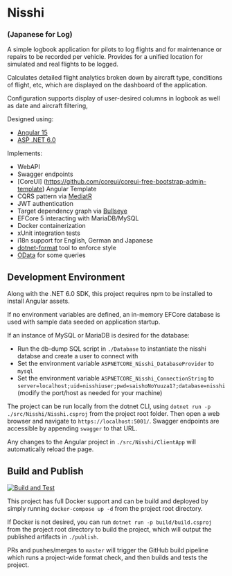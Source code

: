 # Nisshi
### (Japanese for Log)

A simple logbook application for pilots to log flights and for maintenance or repairs to be recorded per vehicle. Provides for a unified location for simulated and real flights to be logged. 

Calculates detailed flight analytics broken down by aircraft type, conditions of flight, etc, which are displayed on the dashboard of the application. 

Configuration supports display of user-desired columns in logbook as well as date and aircraft filtering,

Designed using:
- [Angular 15](https://github.com/angular/angular) 
- [ASP .NET 6.0](https://github.com/dotnet/aspnetcore)

Implements:
- WebAPI
- Swagger endpoints
- [CoreUI] (https://github.com/coreui/coreui-free-bootstrap-admin-template) Angular Template
- CQRS pattern via [MediatR](https://github.com/jbogard/MediatR)
- JWT authentication 
- Target dependency graph via [Bullseye](https://github.com/adamralph/bullseye)
- EFCore 5 interacting with MariaDB/MySQL
- Docker containerization
- xUnit integration tests
- i18n support for English, German and Japanese
- [dotnet-format](https://github.com/dotnet/format) tool to enforce style
- [OData](https://github.com/OData/AspNetCoreOData) for some queries

## Development Environment

Along with the .NET 6.0 SDK, this project requires npm to be installed to install Angular assets.

If no environment variables are defined, an in-memory EFCore database is used with sample data seeded on application startup.

If an instance of MySQL or MariaDB is desired for the database:
 - Run the db-dump SQL script in `./Database` to instantiate the nisshi databse and create a user to connect with
 - Set the environment variable `ASPNETCORE_Nisshi_DatabaseProvider` to `mysql`
 - Set the environment variable `ASPNETCORE_Nisshi_ConnectionString` to `server=localhost;uid=nisshiuser;pwd=saishoNoYuuza1?;database=nisshi` (modify the port/host as needed for your machine)

The project can be run locally from the dotnet CLI, using `dotnet run -p ./src/Nisshi/Nisshi.csproj` from the project root folder. Then open a web browser and navigate to `https://localhost:5001/`. Swagger endpoints are accessible by appending `swagger` to that URL.

Any changes to the Angular project in `./src/Nisshi/ClientApp` will automatically reload the page.

## Build and Publish

[![Build and Test](https://github.com/chris-ali/nisshi/actions/workflows/buildAndTest.yml/badge.svg)](https://github.com/chris-ali/nisshi/actions/workflows/buildAndTest.yml)

This project has full Docker support and can be build and deployed by simply running `docker-compose up -d` from the project root directory. 

If Docker is not desired, you can run `dotnet run -p build/build.csproj` from the project root directory to build the project, which will output the published artifacts in `./publish`.

PRs and pushes/merges to `master` will trigger the GitHub build pipeline which runs a project-wide format check, and then builds and tests the project.
